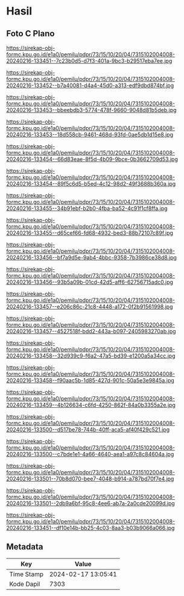 # Hasil

## Foto C Plano

https://sirekap-obj-formc.kpu.go.id/e1a0/pemilu/pdpr/73/15/10/20/04/7315102004008-20240216-133451--7c23b0d5-d7f3-401a-9bc3-b29517eba7ee.jpg

https://sirekap-obj-formc.kpu.go.id/e1a0/pemilu/pdpr/73/15/10/20/04/7315102004008-20240216-133452--b7a40081-d4a4-45d0-a313-edf9dbd874bf.jpg

https://sirekap-obj-formc.kpu.go.id/e1a0/pemilu/pdpr/73/15/10/20/04/7315102004008-20240216-133453--bbeebdb3-5774-478f-9660-9048d81b5deb.jpg

https://sirekap-obj-formc.kpu.go.id/e1a0/pemilu/pdpr/73/15/10/20/04/7315102004008-20240216-133453--18d558cb-9461-468d-93fd-0ae5db1d15e8.jpg

https://sirekap-obj-formc.kpu.go.id/e1a0/pemilu/pdpr/73/15/10/20/04/7315102004008-20240216-133454--66d83eae-8f5d-4b09-9bce-0b3662709d53.jpg

https://sirekap-obj-formc.kpu.go.id/e1a0/pemilu/pdpr/73/15/10/20/04/7315102004008-20240216-133454--89f5c6d5-b5ed-4c12-98d2-49f3688b360a.jpg

https://sirekap-obj-formc.kpu.go.id/e1a0/pemilu/pdpr/73/15/10/20/04/7315102004008-20240216-133455--34b91ebf-b2b0-4fba-ba52-4c91f1cf8ffa.jpg

https://sirekap-obj-formc.kpu.go.id/e1a0/pemilu/pdpr/73/15/10/20/04/7315102004008-20240216-133455--d65cef66-fd68-4932-bed3-88b72107c89f.jpg

https://sirekap-obj-formc.kpu.go.id/e1a0/pemilu/pdpr/73/15/10/20/04/7315102004008-20240216-133456--bf7a9d5e-9ab4-4bbc-9358-7b3986ce38d8.jpg

https://sirekap-obj-formc.kpu.go.id/e1a0/pemilu/pdpr/73/15/10/20/04/7315102004008-20240216-133456--93b5a09b-01cd-42d5-aff6-62756715adc0.jpg

https://sirekap-obj-formc.kpu.go.id/e1a0/pemilu/pdpr/73/15/10/20/04/7315102004008-20240216-133457--e206c86c-21c8-4448-a172-0f2b91561998.jpg

https://sirekap-obj-formc.kpu.go.id/e1a0/pemilu/pdpr/73/15/10/20/04/7315102004008-20240216-133457--4527518f-bdd2-443a-b097-2405983270ab.jpg

https://sirekap-obj-formc.kpu.go.id/e1a0/pemilu/pdpr/73/15/10/20/04/7315102004008-20240216-133458--32d939c9-f6a2-47a5-bd39-e1200a5a34cc.jpg

https://sirekap-obj-formc.kpu.go.id/e1a0/pemilu/pdpr/73/15/10/20/04/7315102004008-20240216-133458--f90aac5b-1d85-427d-901c-50a5e3e9845a.jpg

https://sirekap-obj-formc.kpu.go.id/e1a0/pemilu/pdpr/73/15/10/20/04/7315102004008-20240216-133459--4b126634-c6fd-4250-862f-84a0b3355a2e.jpg

https://sirekap-obj-formc.kpu.go.id/e1a0/pemilu/pdpr/73/15/10/20/04/7315102004008-20240216-133500--d517be78-744b-40ff-aca5-af40f429c521.jpg

https://sirekap-obj-formc.kpu.go.id/e1a0/pemilu/pdpr/73/15/10/20/04/7315102004008-20240216-133500--c7bde1e1-4a66-4640-aea1-a97c8c84604a.jpg

https://sirekap-obj-formc.kpu.go.id/e1a0/pemilu/pdpr/73/15/10/20/04/7315102004008-20240216-133501--70b8d070-bee7-4048-b914-a787bd70f7e4.jpg

https://sirekap-obj-formc.kpu.go.id/e1a0/pemilu/pdpr/73/15/10/20/04/7315102004008-20240216-133501--2db9a6bf-95c8-4ee6-ab7a-2a0cde20099d.jpg

https://sirekap-obj-formc.kpu.go.id/e1a0/pemilu/pdpr/73/15/10/20/04/7315102004008-20240216-133451--df10e14b-bb25-4c03-8aa3-b03b9066a066.jpg


## Metadata

| Key        | Value               |
| ---------- | ------------------- |
| Time Stamp | 2024-02-17 13:05:41 |
| Kode Dapil | 7303                |




